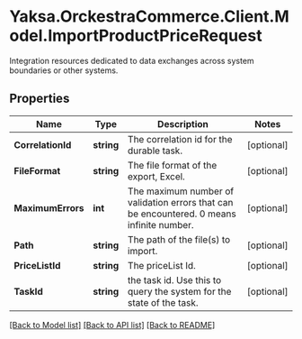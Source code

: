 # Yaksa.OrckestraCommerce.Client.Model.ImportProductPriceRequest
Integration resources dedicated to data exchanges across system boundaries or other systems.

## Properties

Name | Type | Description | Notes
------------ | ------------- | ------------- | -------------
**CorrelationId** | **string** | The correlation id for the durable task. | [optional] 
**FileFormat** | **string** | The file format of the export, Excel. | [optional] 
**MaximumErrors** | **int** | The maximum number of validation errors that can be encountered. 0 means infinite number. | [optional] 
**Path** | **string** | The path of the file(s) to import. | [optional] 
**PriceListId** | **string** | The priceList Id. | [optional] 
**TaskId** | **string** | the task id. Use this to query the system for the state of the task. | [optional] 

[[Back to Model list]](../README.md#documentation-for-models) [[Back to API list]](../README.md#documentation-for-api-endpoints) [[Back to README]](../README.md)


